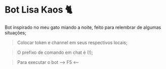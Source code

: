 # Bot Lisa Kaos 🐈
Bot inspirado no meu gato miando a noite, feito para relembrar de algumas situações;

> Colocar token e channel em seus respectivos locais;

> O prefixo de comando em chat é (!);

> Para executar o bot --> F5 <--
